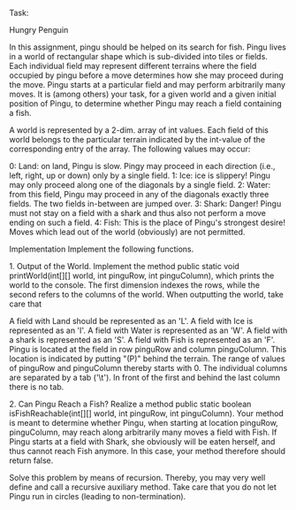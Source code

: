 Task:

Hungry Penguin

In this assignment, pingu should be helped on its search for fish. Pingu
lives in a world of rectangular shape which is sub-divided into tiles or
fields. Each individual field may represent different terrains where the
field occupied by pingu before a move determines how she may proceed
during the move. Pingu starts at a particular field and may perform
arbitrarily many moves. It is (among others) your task, for a given
world and a given initial position of Pingu, to determine whether Pingu
may reach a field containing a fish.

A world is represented by a 2-dim. array of int values. Each field of
this world belongs to the particular terrain indicated by the int-value
of the corresponding entry of the array. The following values may occur:

0: Land: on land, Pingu is slow. Pingy may proceed in each direction
(i.e., left, right, up or down) only by a single field. 1: Ice: ice is
slippery! Pingu may only proceed along one of the diagonals by a single
field. 2: Water: from this field, Pingu may proceed in any of the
diagonals exactly three fields. The two fields in-between are jumped
over. 3: Shark: Danger! Pingu must not stay on a field with a shark and
thus also not perform a move ending on such a field. 4: Fish: This is
the place of Pingu\'s strongest desire! Moves which lead out of the
world (obviously) are not permitted.

Implementation Implement the following functions.

1\. Output of the World. Implement the method public static void
printWorld(int\[\]\[\] world, int pinguRow, int pinguColumn), which
prints the world to the console. The first dimension indexes the rows,
while the second refers to the columns of the world. When outputting the
world, take care that

A field with Land should be represented as an \'L\'. A field with Ice is
represented as an \'I\'. A field with Water is represented as an \'W\'.
A field with a shark is represented as an \'S\'. A field with Fish is
represented as an \'F\'. Pingu is located at the field in row pinguRow
and column pinguColumn. This location is indicated by putting \"(P)\"
behind the terrain. The range of values of pinguRow and pinguColumn
thereby starts with 0. The individual columns are separated by a tab
(\'\\t\'). In front of the first and behind the last column there is no
tab.

2\. Can Pingu Reach a Fish? Realize a method public static boolean
isFishReachable(int\[\]\[\] world, int pinguRow, int pinguColumn). Your
method is meant to determine whether Pingu, when starting at location
pinguRow, pinguColumn, may reach along arbitrarily many moves a field
with Fish. If Pingu starts at a field with Shark, she obviously will be
eaten herself, and thus cannot reach Fish anymore. In this case, your
method therefore should return false.

Solve this problem by means of recursion. Thereby, you may very well
define and call a recursive auxiliary method. Take care that you do not
let Pingu run in circles (leading to non-termination).
